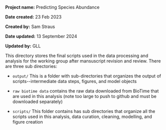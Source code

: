 **Project name:** Predicting Species Abundance

**Date created:** 23 Feb 2023

**Created by:** Sam Straus

**Date updated:** 13 September 2024

**Updated by:** GLL

This directory stores the final scripts used in the data processing and analysis for the working group after mansuscript revision and review. There are three sub directories:

-   `output/` This is a folder with sub-directories that organizes the output of scripts--intermediate data steps, figures, and model objects

-   `raw biotime data` contains the raw data downloaded from BioTime that are used in this analysis (note too large to push to github and must be downloaded separately)

-   `scripts/` This folder contains has sub directories that organize all the scripts used in this analysis, data curation, cleaning, modelling, and figure creation
